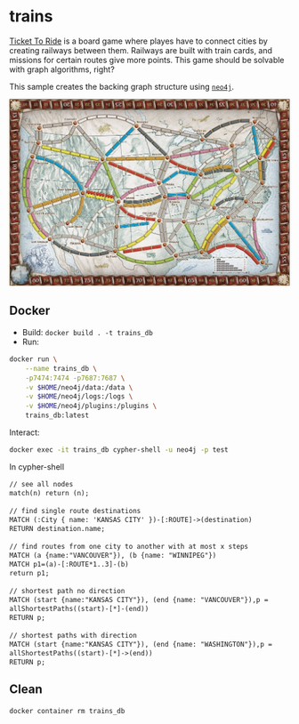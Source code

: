 # trains

[Ticket To Ride](https://www.daysofwonder.com/tickettoride/en/usa/) is a board game where playes have to connect cities by creating railways between them. Railways are built with train cards, and missions for certain routes give more points. This game should be solvable with graph algorithms, right?

This sample creates the backing graph structure using [`neo4j`](https://neo4j.com/).

![](./board_game.jpg)


## Docker

* Build: `docker build . -t trains_db`
* Run:
```bash
docker run \
    --name trains_db \
    -p7474:7474 -p7687:7687 \
    -v $HOME/neo4j/data:/data \
    -v $HOME/neo4j/logs:/logs \
    -v $HOME/neo4j/plugins:/plugins \
    trains_db:latest
```

Interact:

```bash
docker exec -it trains_db cypher-shell -u neo4j -p test
```

In cypher-shell
```cypher
// see all nodes
match(n) return (n);

// find single route destinations
MATCH (:City { name: 'KANSAS CITY' })-[:ROUTE]->(destination)
RETURN destination.name;

// find routes from one city to another with at most x steps
MATCH (a {name:"VANCOUVER"}), (b {name: "WINNIPEG"})
MATCH p1=(a)-[:ROUTE*1..3]-(b)
return p1;

// shortest path no direction
MATCH (start {name:"KANSAS CITY"}), (end {name: "VANCOUVER"}),p = allShortestPaths((start)-[*]-(end))
RETURN p;

// shortest paths with direction
MATCH (start {name:"KANSAS CITY"}), (end {name: "WASHINGTON"}),p = allShortestPaths((start)-[*]->(end))
RETURN p;
```

## Clean

```bash
docker container rm trains_db
```
